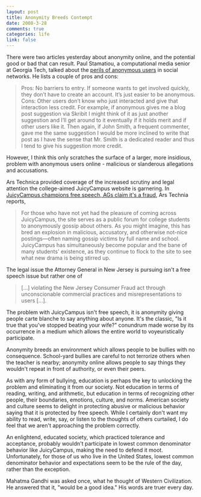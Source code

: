 ```yaml
--- 
layout: post
title: Anonymity Breeds Contempt
date: 2008-3-28
comments: true
categories: life
link: false
---
```

There were two articles yesterday about anonymity online, and the potential good or bad that can result.  Paul Stamatiou, a computational media senior at Georgia Tech, talked about the <a href="http://paulstamatiou.com/2008/03/25/the-perils-of-the-anonymous-user" title="The Perils of the Anonymous User">perils of anonymous users</a> in social networks.  He lists a couple of pros and cons:
<blockquote>Pros: No barriers to entry. If someone wants to get involved quickly, they don’t have to create an account. It’s just easier to be anonymous.
Cons: Other users don’t know who just interacted and give that interaction less credit. For example, if anonymous gives me a blog post suggestion via Skribit I might think of it as just another suggestion and I’ll get around to it eventually if it holds merit and if other users like it. Then again, if John Smith, a frequent commenter, gave me the same suggestion I would be more inclined to write that post as I have the sense that Mr. Smith is a dedicated reader and thus I tend to give his suggestion more credit.</blockquote>
However, I think this only scratches the surface of a larger, more insidious, problem with anonymous users online - malicious or slanderous allegations and accusations.

Ars Technica provided coverage of the increased scrutiny and legal attention the college-aimed JuicyCampus website is garnering.  In <a href="http://arstechnica.com/news.ars/post/20080327-juicycampus-champions-free-speech-ags-claim-its-a-fraud.html" title="JuicyCampus champions free speech, AGs claim it's a fraud">JuicyCampus champions free speech, AGs claim it's a fraud</a>, Ars Technia reports,
<blockquote>For those who have not yet had the pleasure of coming across JuicyCampus, the site serves as a public forum for college students to anonymously gossip about others. As you might imagine, this has bred an explosion in malicious, accusatory, and otherwise not-nice postings—often naming gossip victims by full name and school. JuicyCampus has simultaneously become popular and the bane of many students' existence, as they continue to flock to the site to see what new drama is being stirred up.</blockquote>
The legal issue the Attorney General in New Jersey is pursuing isn't a free speech issue but rather one of
<blockquote>[...] violating the New Jersey Consumer Fraud act through unconscionable commercial practices and misrepresentations to users [...].</blockquote>
The problem with JuicyCampus isn't free speech, it is anonymity giving people carte blanche to say anything about anyone.  It's the classic, "Is it true that you've stopped beating your wife?" conundrum made worse by its occurrence in a medium which allows the entire world to voyeuristically participate.

Anonymity breeds an environment which allows people to be bullies with no consequence.  School-yard bullies are careful to not terrorize others when the teacher is nearby; anonymity online allows people to say things they wouldn't repeat in front of authority, or even their peers.

As with any form of bullying, education is perhaps the key to unlocking the problem and eliminating it from our society.  Not education in terms of reading, writing, and arithmetic, but education in terms of recognizing other people, their boundaries, emotions, culture, and norms.  American society and culture seems to delight in protecting abusive or malicious behavior saying that it is protected by free speech.  While I certainly don't want my ability to read, write, say, or listen to the thoughts of others curtailed, I do feel that we aren't approaching the problem correctly.

An enlightend,  educated society, which practiced tolerance and acceptance, probably wouldn't participate in lowest common denominator behavior like JuicyCampus, making the need to defend it moot.  Unfortunately, for those of us who live in the United States, lowest common denominator behavior and expectations seem to be the rule of the day, rather than the exception.

Mahatma Gandhi was asked once, what he thought of Western Civilization.  He answered that it, "would be a good idea."  His words are truer every day.
